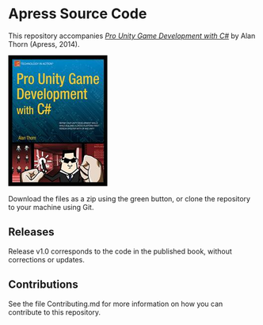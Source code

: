 # Apress Source Code

This repository accompanies [*Pro Unity Game Development with C#*](http://www.apress.com/9781430267461) by Alan  Thorn (Apress, 2014).

![Cover image](9781430267461.jpg)

Download the files as a zip using the green button, or clone the repository to your machine using Git.

## Releases

Release v1.0 corresponds to the code in the published book, without corrections or updates.

## Contributions

See the file Contributing.md for more information on how you can contribute to this repository.
